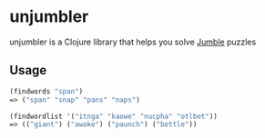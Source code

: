 # unjumbler

unjumbler is a Clojure library that helps you solve [Jumble](http://en.wikipedia.org/wiki/Jumble) puzzles

## Usage

```clojure
(findwords "span")
=> ("span" "snap" "pans" "naps")

(findwordlist '("itnga" "kaowe" "nucpha" "otlbet"))
=> (("giant") ("awoke") ("paunch") ("bottle"))
```
